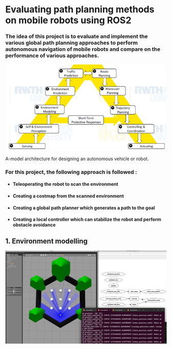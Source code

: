 # Evaluating path planning methods on mobile robots using ROS2

### The idea of this project is to evaluate and implement the various global path planning approaches to perform autonomous navigation of mobile robots and compare on the performance of various approaches.

![A-model Architecture](images/A_model.jpg)
<caption>A-model architecture for designing an autonomous vehicle or robot.</caption>

### For this project, the following approach is followed :

* #### Teleoperating the robot to scan the environment
* #### Creating a costmap from the scanned environment
* #### Creating a global path planner which generates a path to the goal
* #### Creating a local controller which can stabilize the robot and perform obstacle avoidance

## 1. Environment modelling
![scanning the environment](images/intro_image_project.png)
